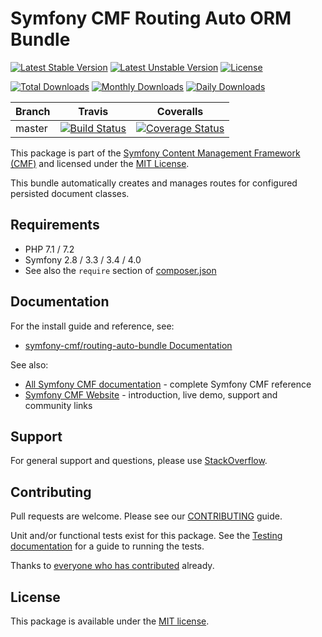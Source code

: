 # Symfony CMF Routing Auto ORM Bundle

[![Latest Stable Version](https://poser.pugx.org/symfony-cmf/routing-auto-orm-bundle/v/stable)](https://packagist.org/packages/symfony-cmf/routing-auto-orm-bundle)
[![Latest Unstable Version](https://poser.pugx.org/symfony-cmf/routing-auto-orm-bundle/v/unstable)](https://packagist.org/packages/symfony-cmf/routing-auto-orm-bundle)
[![License](https://poser.pugx.org/symfony-cmf/routing-auto-orm-bundle/license)](https://packagist.org/packages/symfony-cmf/routing-auto-orm-bundle)

[![Total Downloads](https://poser.pugx.org/symfony-cmf/routing-auto-orm-bundle/downloads)](https://packagist.org/packages/symfony-cmf/routing-auto-orm-bundle)
[![Monthly Downloads](https://poser.pugx.org/symfony-cmf/routing-auto-orm-bundle/d/monthly)](https://packagist.org/packages/symfony-cmf/routing-auto-orm-bundle)
[![Daily Downloads](https://poser.pugx.org/symfony-cmf/routing-auto-orm-bundle/d/daily)](https://packagist.org/packages/symfony-cmf/routing-auto-orm-bundle)

Branch | Travis | Coveralls |
------ | ------ | --------- |
master | [![Build Status][travis_unstable_badge]][travis_link] | [![Coverage Status][coveralls_unstable_badge]][coveralls_unstable_link] |

This package is part of the [Symfony Content Management Framework (CMF)](http://cmf.symfony.com/) and licensed
under the [MIT License](LICENSE).

This bundle automatically creates and manages routes for configured persisted document classes.


## Requirements

* PHP 7.1 / 7.2
* Symfony 2.8 / 3.3 / 3.4 / 4.0
* See also the `require` section of [composer.json](composer.json)

## Documentation

For the install guide and reference, see:

* [symfony-cmf/routing-auto-bundle Documentation](http://symfony.com/doc/master/cmf/bundles/routing-auto-bundle/index.html)

See also:

* [All Symfony CMF documentation](http://symfony.com/doc/master/cmf/index.html) - complete Symfony CMF reference
* [Symfony CMF Website](http://cmf.symfony.com/) - introduction, live demo, support and community links

## Support

For general support and questions, please use [StackOverflow](http://stackoverflow.com/questions/tagged/symfony-cmf).

## Contributing

Pull requests are welcome. Please see our
[CONTRIBUTING](https://github.com/symfony-cmf/blob/master/CONTRIBUTING.md)
guide.

Unit and/or functional tests exist for this package. See the
[Testing documentation](http://symfony.com/doc/master/cmf/components/testing.html)
for a guide to running the tests.

Thanks to
[everyone who has contributed](contributors) already.

## License

This package is available under the [MIT license](src/Resources/meta/LICENSE).

[travis_legacy_badge]: https://travis-ci.org/symfony-cmf/routing-auto-orm-bundle.svg?branch=master
[travis_stable_badge]: https://travis-ci.org/symfony-cmf/routing-auto-orm-bundle.svg?branch=master
[travis_unstable_badge]: https://travis-ci.org/symfony-cmf/routing-auto-orm-bundle.svg?branch=master
[travis_link]: https://travis-ci.org/symfony-cmf/routing-auto-orm-bundle

[coveralls_legacy_badge]: https://coveralls.io/repos/github/symfony-cmf/routing-auto-orm-bundle/badge.svg?branch=master
[coveralls_legacy_link]: https://coveralls.io/github/symfony-cmf/routing-auto-orm-bundle?branch=master
[coveralls_stable_badge]: https://coveralls.io/repos/github/symfony-cmf/routing-auto-orm-bundle/badge.svg?branch=master
[coveralls_stable_link]: https://coveralls.io/github/symfony-cmf/routing-auto-orm-bundle?branch=master
[coveralls_unstable_badge]: https://coveralls.io/repos/github/symfony-cmf/routing-auto-orm-bundle/badge.svg?branch=master
[coveralls_unstable_link]: https://coveralls.io/github/symfony-cmf/routing-auto-orm-bundle?branch=master
